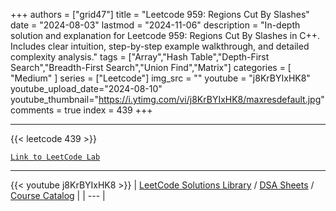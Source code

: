 
+++
authors = ["grid47"]
title = "Leetcode 959: Regions Cut By Slashes"
date = "2024-08-03"
lastmod = "2024-11-06"
description = "In-depth solution and explanation for Leetcode 959: Regions Cut By Slashes in C++. Includes clear intuition, step-by-step example walkthrough, and detailed complexity analysis."
tags = ["Array","Hash Table","Depth-First Search","Breadth-First Search","Union Find","Matrix"]
categories = [
    "Medium"
]
series = ["Leetcode"]
img_src = ""
youtube = "j8KrBYIxHK8"
youtube_upload_date="2024-08-10"
youtube_thumbnail="https://i.ytimg.com/vi/j8KrBYIxHK8/maxresdefault.jpg"
comments = true
index = 439
+++



---
{{< leetcode 439 >}}

[`Link to LeetCode Lab`](https://leetcode.com/problems/regions-cut-by-slashes/description/)

---
{{< youtube j8KrBYIxHK8 >}}
| [LeetCode Solutions Library](https://grid47.xyz/leetcode/) / [DSA Sheets](https://grid47.xyz/sheets/) / [Course Catalog](https://grid47.xyz/courses/) |
| --- |
